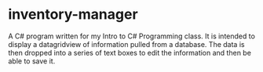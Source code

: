 # inventory-manager
A C# program written for my Intro to C# Programming class. It is intended to display a datagridview of information pulled from a database. The data is then dropped into a series of text boxes to edit the information and then be able to save it.
